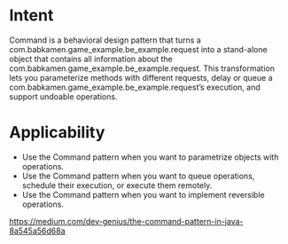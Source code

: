# Intent

Command is a behavioral design pattern that turns a com.babkamen.game_example.be_example.request into a stand-alone object that contains all
information about the com.babkamen.game_example.be_example.request. This transformation lets you parameterize methods with different requests,
delay or queue a com.babkamen.game_example.be_example.request’s execution, and support undoable operations.

# Applicability

- Use the Command pattern when you want to parametrize objects with operations.
- Use the Command pattern when you want to queue operations, schedule their execution, or execute them remotely.
- Use the Command pattern when you want to implement reversible operations.

https://medium.com/dev-genius/the-command-pattern-in-java-8a545a56d68a